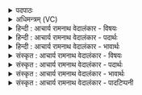 <details><summary>पदपाठः</summary>

शा꣡चि꣢꣯गो। शा꣡चि꣢꣯। गो꣣। शा꣡चि꣢꣯पूजन। शा꣡चि꣢꣯। पू꣣जन। अय꣢म्। र꣡णा꣢꣯य। ते꣣। सुतः꣢। आ꣡ख꣢꣯ण्डल। प्र। हू꣡यसे। ७२६।
</details>

<details><summary>अधिमन्त्रम् (VC)</summary>

- इन्द्रः
- इरिम्बिठिः काण्वः
- गायत्री
- षड्जः
</details>

<details><summary>हिन्दी : आचार्य रामनाथ वेदालंकार - विषयः</summary>

गुरु से अध्यात्मविद्या ग्रहण कर चुकने के पश्चात् शिष्य परमेश्वर को पुकार रहे हैं।
</details>

<details><summary>हिन्दी : आचार्य रामनाथ वेदालंकार - पदार्थः</summary>

पदार्थान्वयभाषाः -  हे(शाचिगो)जिसकी वाणियाँ ज्ञान और कर्म का उपदेश करनेवाली हैं,ऐसे जगदीश्वर!हे(शाचिपूजन)ज्ञानी पुरुषार्थियों से पूजे जानेवाले परमात्मन्! (अयम्)यह भक्ति-रस(ते)आपके(रणाय)रमने के लिए(सुतः)हमारे द्वारा उत्पन्न किया गया है। हे(आखण्डल)दुःख,दुर्गुण,दुर्व्यसन आदि को खण्ड-खण्ड करनेवाले देव!आप उस भक्ति-रस का पान करने के लिए(प्रहूयसे)हमारे द्वारा चाव से बुलाए जा रहे हो ॥२॥
</details>

<details><summary>हिन्दी : आचार्य रामनाथ वेदालंकार - भावार्थः</summary>

भावार्थभाषाः -  ज्ञान और पुरुषार्थपूर्वक भक्तिभाव से आराधना किया हुआ परमेश्वर उपासकों के दुःख,दारिद्र्य आदि को खण्डित करके उन्हें ऋद्धि-सिद्धि प्रदान करके सुखी करता है ॥२॥
</details>

<details><summary>संस्कृत : आचार्य रामनाथ वेदालंकार - विषयः</summary>

गुरोरध्यात्मविद्याग्रहणानन्तरं शिष्याः परमेश्वरमाह्वयन्ति।
</details>

<details><summary>संस्कृत : आचार्य रामनाथ वेदालंकार - पदार्थः</summary>

पदार्थान्वयभाषाः -  हे(शाचिगो३)शाचयः ज्ञानकर्मोपदेशिकाः गावः वेदवाचः यस्य तादृश जगदीश्वर!हे(शाचिपूजन)शाचिभिः ज्ञानिभिः पुरुषार्थिभिश्च पूज्यते यः तादृश परमात्मन्! [शचीशब्दस्य प्रज्ञानामसु निघं० ३।९ कर्मनामसु च निघं० २।१ पाठात् शच धातुः ज्ञानकर्मार्थो बोध्यः।] (अयम्)एषः भक्तिरसः(ते)तव(रणाय)रमणाय(सुतः)अस्माभिः उत्पादितः अस्ति। हे(आखण्डल)दुःखदुर्गुणदुर्व्यसनादीनाम् आखण्डयितः देव!त्वम् तं भक्तिरसं प्रति(प्रहूयसे)अस्माभिः प्रकृष्टतया सोत्कण्ठम् आहूयसे ॥२॥
</details>

<details><summary>संस्कृत : आचार्य रामनाथ वेदालंकार - भावार्थः</summary>

भावार्थभाषाः -  ज्ञानपुरुषार्थपूर्वकं भक्तिभावेनाराधितः परमेश्वर उपासकानां दुःखदारिद्र्यादिकं विखण्ड्य तान् ऋद्धिसिद्धिप्रदानेन सुखयति ॥२॥
</details>

<details><summary>संस्कृत : आचार्य रामनाथ वेदालंकार - पादटिप्पनी</summary>

टिप्पणी:   २. ऋ० ८।१७।१२, अथ० २०।५।६। ३. शाचयः शक्ता गावो यस्य स शाचिगुः, यद् वा शच व्यक्तायां वाचि अस्मादौणादिक इञ् प्रत्ययः। शाचयः व्यक्ताः प्रख्याता गावो रश्मयो वा यस्य तादृशः—इति सा०। शचीति कर्मनाम, कर्मणि प्रयुक्ते गावः प्रदीयन्ते यस्य असौ शाचिगुः। कर्मणि पूज्यते इति शाचिपूजनः—इति वि०।
</details>